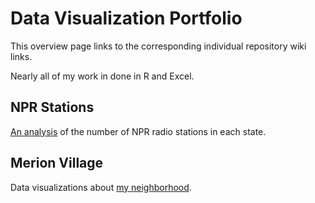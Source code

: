 Data Visualization Portfolio
============================
This overview page links to the corresponding individual repository wiki links.

Nearly all of my work in done in R and Excel.

NPR Stations
------------
[An analysis](https://github.com/shivasprogeny/DataVizPortfolio/wiki/NPR-Stations) of the number of NPR radio stations in each state.

Merion Village
------------
Data visualizations about [my neighborhood](https://github.com/shivasprogeny/DataVizPortfolio/wiki/Merion-Village).
